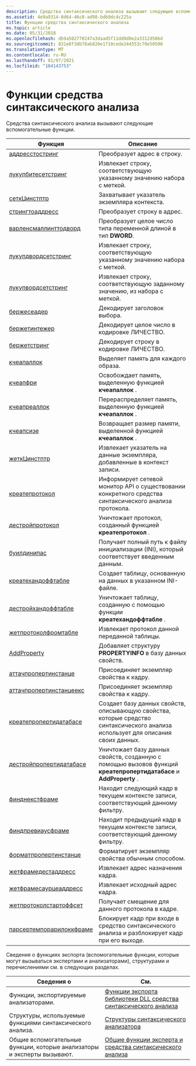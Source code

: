 ```yaml
---
description: Средства синтаксического анализа вызывают следующие вспомогательные функции.
ms.assetid: 4e9a9314-8d64-46c0-ad98-bdb9dc4c225a
title: Функции средства синтаксического анализа
ms.topic: article
ms.date: 05/31/2018
ms.openlocfilehash: db9a502778247a3daad5f11dd8d0e2a3312d586d
ms.sourcegitcommit: 831e8f3db78ab820e1710cede244553c70e50500
ms.translationtype: MT
ms.contentlocale: ru-RU
ms.lasthandoff: 01/07/2021
ms.locfileid: "104143753"
---
```

# <a name="parser-functions"></a>Функции средства синтаксического анализа

Средства синтаксического анализа вызывают следующие вспомогательные функции.



| Функция                                                 | Описание                                                                                                    |
|----------------------------------------------------------|----------------------------------------------------------------------------------------------------------------|
| [аддресстостринг](addresstostring.md)                   | Преобразует адрес в строку.                                                                               |
| [лукупбитесетстринг](lookupbytesetstring.md)           | Извлекает строку, соответствующую указанному значению набора с меткой.                                    |
| [сеткЦинстптр](setccinstptr.md)                         | Захватывает указатель экземпляра контекста.                                                                           |
| [стрингтоаддресс](stringtoaddress.md)                   | Преобразует строку в адрес.                                                                               |
| [варленсмаллинттодворд](varlensmallinttodword.md)       | Преобразует целое число типа переменной длиной в тип **DWORD**.                                                      |
| [лукупдвордсетстринг](lookupdwordsetstring.md)         | Извлекает строку, соответствующую указанному значению набора с меткой.                                    |
| [лукупвордсетстринг](lookupwordsetstring.md)           | Извлекает строку, соответствующую заданному значению, из набора с меткой.                                      |
| [бержесеадер](bergetheader.md)                         | Декодирует заголовок выбора.                                                                                       |
| [бержетинтежер](bergetinteger.md)                       | Декодирует целое число в кодировке ЛИЧЕСТВО.                                                                                 |
| [бержетстринг](bergetstring.md)                         | Декодирует строку в кодировке ЛИЧЕСТВО.                                                                                  |
| [кчеапаллок](ccheapalloc.md)                           | Выделяет память для каждого образа.                                                                |
| [кчеапфри](ccheapfree.md)                             | Освобождает память, выделенную функцией **кчеапаллок** .                                                 |
| [кчеапреаллок](ccheaprealloc.md)                       | Перераспределяет память, выделенную функцией **кчеапаллок** .                                                  |
| [кчеапсизе](ccheapsize.md)                             | Возвращает размер памяти, выделенной функцией **кчеапаллок** .                                    |
| [жеткЦинстптр](getccinstptr.md)                         | Извлекает указатель на данные экземпляра, добавленные в контекст записи.                                       |
| [креатепротокол](createprotocol.md)                     | Информирует сетевой монитор API о существовании конкретного средства синтаксического анализа протокола.                                        |
| [дестройпротокол](destroyprotocol.md)                   | Уничтожает протокол, созданный функцией **креатепротокол** .                                              |
| [буилдинипас](buildinipath.md)                         | Получает полный путь к файлу инициализации (INI), который соответствует введенным данным.   |
| [креатехандоффтабле](createhandofftable.md)             | Создает таблицу, основанную на данных в указанном INI-файле.                                             |
| [дестройхандоффтабле](destroyhandofftable.md)           | Уничтожает таблицу, созданную с помощью функции **креатехандоффтабле** .                                     |
| [жетпротоколфромтабле](getprotocolfromtable.md)         | Извлекает протокол данной переданной таблицы.                                                               |
| [AddProperty](/previous-versions/bb251873(v=msdn.10))                           | Добавляет структуру **PROPERTYINFO** в базу данных свойств.                                                    |
| [аттачпропертинстанце](attachpropertyinstance.md)     | Присоединяет экземпляр свойства к кадру.                                                                       |
| [аттачпропертинстанцеекс](attachpropertyinstanceex.md) | Присоединяет экземпляр свойства к кадру.                                                                       |
| [креатепропертидатабасе](createpropertydatabase.md)     | Создает базу данных свойств, описывающую свойства, которые средство синтаксического анализа использует для описания своих данных.               |
| [дестройпропертидатабасе](destroypropertydatabase.md)   | Уничтожает базу данных свойств, созданную с помощью вызовов функций **креатепропертидатабасе** и **AddProperty** . |
| [финднекстфраме](findnextframe.md)                       | Находит следующий кадр в текущем контексте записи, соответствующий данному фильтру.                               |
| [финдпревиаусфраме](findpreviousframe.md)               | Находит предыдущий кадр в текущем контексте записи, соответствующий данному фильтру.                           |
| [форматпропертинстанце](formatpropertyinstance.md)     | Форматирует экземпляр свойства обычным способом.                                                             |
| [жетфрамедестаддресс](getframedestaddress.md)           | Извлекает адрес назначения кадра.                                                                  |
| [жетфрамесаурцеаддресс](getframesourceaddress.md)       | Извлекает исходный адрес кадра.                                                                       |
| [жетпротоколстартоффсет](getprotocolstartoffset.md)     | Получает смещение для данного протокола в кадре.                                                         |
| [парсертемпорарилоккфраме](parsertemporarylockframe.md) | Блокирует кадр при входе в средство синтаксического анализа и разблокирует кадр при его выходе.                                     |



 

Сведения о функциях экспорта (вспомогательные функции, которые могут вызываться экспертами и анализаторами), структурами и перечислениями см. в следующих разделах.



| Сведения о                                  | См.                                                                          |
|--------------------------------------------------------|------------------------------------------------------------------------------|
| Функции, экспортируемые анализаторами.                         | [Функции экспорта библиотеки DLL средства синтаксического анализа](parser-dll-export-functions.md)               |
| Структуры, используемые функциями синтаксического анализа.                  | [Структуры синтаксического анализатора](parser-structures.md)                                   |
| Общие вспомогательные функции, которые анализаторы и эксперты вызывают. | [Общие функции эксперта и средства синтаксического анализа](expert-and-parser-common-functions.md) |



 

 

 
